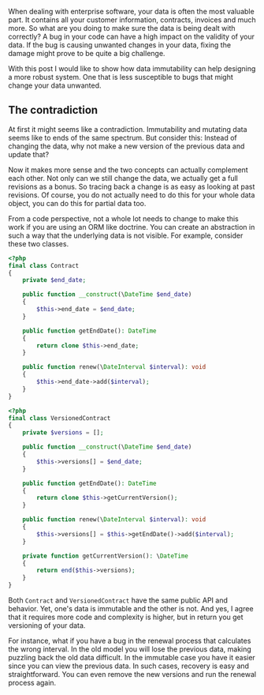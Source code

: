 [//]: # (TITLE: Mutations in data over time)
[//]: # (TAGS: entities, data)

When dealing with enterprise software, your data is often the most valuable part. It contains all your customer information, contracts, invoices and much more. So what are you doing to make sure the data is being dealt with correctly? A bug in your code can have a high impact on the validity of your data. If the bug is causing unwanted changes in your data, fixing the damage might prove to be quite a big challenge.

With this post I would like to show how data immutability can help designing a more robust system. One that is less susceptible to bugs that might change your data unwanted.

## The contradiction
At first it might seems like a contradiction. Immutability and mutating data seems like to ends of the same spectrum. But consider this: Instead of changing the data, why not make a new version of the previous data and update that?

Now it makes more sense and the two concepts can actually complement each other. Not only can we still change the data, we actually get a full revisions as a bonus. So tracing back a change is as easy as looking at past revisions. Of course, you do not actually need to do this for your whole data object, you can do this for partial data too.

From a code perspective, not a whole lot needs to change to make this work if you are using an ORM like doctrine. You can create an abstraction in such a way that the underlying data is not visible. For example, consider these two classes.

```php
<?php
final class Contract
{
    private $end_date;

    public function __construct(\DateTime $end_date)
    {
        $this->end_date = $end_date;
    }

    public function getEndDate(): DateTime
    {
        return clone $this->end_date;
    }

    public function renew(\DateInterval $interval): void
    {
        $this->end_date->add($interval);
    }
}
```

```php
<?php
final class VersionedContract
{
    private $versions = [];

    public function __construct(\DateTime $end_date)
    {
        $this->versions[] = $end_date;
    }

    public function getEndDate(): DateTime
    {
        return clone $this->getCurrentVersion();
    }

    public function renew(\DateInterval $interval): void
    {
        $this->versions[] = $this->getEndDate()->add($interval);
    }

    private function getCurrentVersion(): \DateTime
    {
        return end($this->versions);
    }
}
```
Both `Contract` and `VersionedContract` have the same public API and behavior. Yet, one's data is immutable and the other is not. And yes, I agree that it requires more code and complexity is higher, but in return you get versioning of your data. 

For instance, what if you have a bug in the renewal process that calculates the wrong interval. In the old model you will lose the previous data, making puzzling back the old data difficult. In the immutable case you have it easier since you can view the previous data. In such cases, recovery is easy and straightforward. You can even remove the new versions and run the renewal process again.
